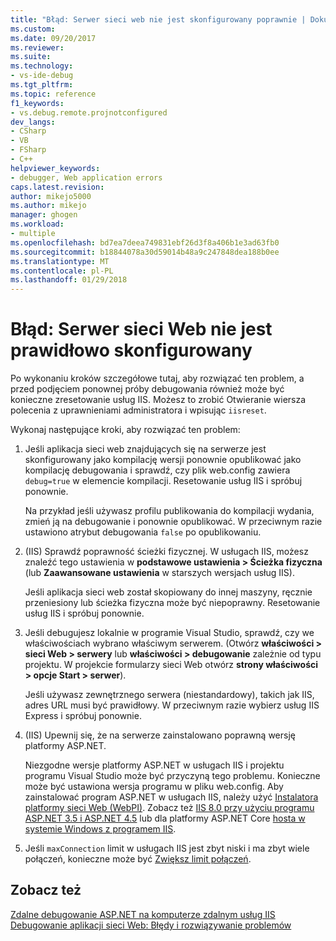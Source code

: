 ```yaml
---
title: "Błąd: Serwer sieci web nie jest skonfigurowany poprawnie | Dokumentacja firmy Microsoft"
ms.custom: 
ms.date: 09/20/2017
ms.reviewer: 
ms.suite: 
ms.technology:
- vs-ide-debug
ms.tgt_pltfrm: 
ms.topic: reference
f1_keywords:
- vs.debug.remote.projnotconfigured
dev_langs:
- CSharp
- VB
- FSharp
- C++
helpviewer_keywords:
- debugger, Web application errors
caps.latest.revision: 
author: mikejo5000
ms.author: mikejo
manager: ghogen
ms.workload:
- multiple
ms.openlocfilehash: bd7ea7deea749831ebf26d3f8a406b1e3ad63fb0
ms.sourcegitcommit: b18844078a30d59014b48a9c247848dea188b0ee
ms.translationtype: MT
ms.contentlocale: pl-PL
ms.lasthandoff: 01/29/2018
---
```

# <a name="error-the-web-server-is-not-configured-correctly"></a>Błąd: Serwer sieci Web nie jest prawidłowo skonfigurowany

Po wykonaniu kroków szczegółowe tutaj, aby rozwiązać ten problem, a przed podjęciem ponownej próby debugowania również może być konieczne zresetowanie usług IIS. Możesz to zrobić Otwieranie wiersza polecenia z uprawnieniami administratora i wpisując `iisreset`.

Wykonaj następujące kroki, aby rozwiązać ten problem:

1. Jeśli aplikacja sieci web znajdujących się na serwerze jest skonfigurowany jako kompilację wersji ponownie opublikować jako kompilację debugowania i sprawdź, czy plik web.config zawiera `debug=true` w elemencie kompilacji. Resetowanie usług IIS i spróbuj ponownie.

    Na przykład jeśli używasz profilu publikowania do kompilacji wydania, zmień ją na debugowanie i ponownie opublikować. W przeciwnym razie ustawiono atrybut debugowania `false` po opublikowaniu.

2. (IIS) Sprawdź poprawność ścieżki fizycznej. W usługach IIS, możesz znaleźć tego ustawienia w **podstawowe ustawienia > Ścieżka fizyczna** (lub **Zaawansowane ustawienia** w starszych wersjach usług IIS).

    Jeśli aplikacja sieci web został skopiowany do innej maszyny, ręcznie przeniesiony lub ścieżka fizyczna może być niepoprawny. Resetowanie usług IIS i spróbuj ponownie.

3. Jeśli debugujesz lokalnie w programie Visual Studio, sprawdź, czy we właściwościach wybrano właściwym serwerem. (Otwórz **właściwości > sieci Web > serwery** lub **właściwości > debugowanie** zależnie od typu projektu. W projekcie formularzy sieci Web otwórz **strony właściwości > opcje Start > serwer**).

    Jeśli używasz zewnętrznego serwera (niestandardowy), takich jak IIS, adres URL musi być prawidłowy. W przeciwnym razie wybierz usług IIS Express i spróbuj ponownie.

4. (IIS) Upewnij się, że na serwerze zainstalowano poprawną wersję platformy ASP.NET.

    Niezgodne wersje platformy ASP.NET w usługach IIS i projektu programu Visual Studio może być przyczyną tego problemu. Konieczne może być ustawiona wersja programu w pliku web.config. Aby zainstalować program ASP.NET w usługach IIS, należy użyć [Instalatora platformy sieci Web (WebPI)](https://www.microsoft.com/web/downloads/platform.aspx). Zobacz też [IIS 8.0 przy użyciu programu ASP.NET 3.5 i ASP.NET 4.5](/iis/get-started/whats-new-in-iis-8/iis-80-using-aspnet-35-and-aspnet-45) lub dla platformy ASP.NET Core [hosta w systemie Windows z programem IIS](https://docs.asp.net/en/latest/publishing/iis.html).
  
4. Jeśli `maxConnection` limit w usługach IIS jest zbyt niski i ma zbyt wiele połączeń, konieczne może być [Zwiększ limit połączeń](/iis/configuration/system.applicationhost/sites/sitedefaults/limits).
  
## <a name="see-also"></a>Zobacz też  
 [Zdalne debugowanie ASP.NET na komputerze zdalnym usług IIS](../debugger/remote-debugging-aspnet-on-a-remote-iis-7-5-computer.md)   
 [Debugowanie aplikacji sieci Web: Błędy i rozwiązywanie problemów](../debugger/debugging-web-applications-errors-and-troubleshooting.md)